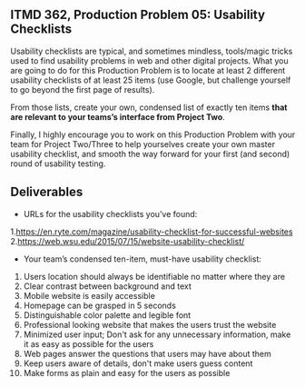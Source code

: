 ## ITMD 362, Production Problem 05: Usability Checklists

Usability checklists are typical, and sometimes mindless, tools/magic tricks used to find usability
problems in web and other digital projects. What you are going to do for this Production Problem is
to locate at least 2 different usability checklists of at least 25 items (use Google, but challenge
yourself to go beyond the first page of results).

From those lists, create your own, condensed list of exactly ten items **that are relevant to your
teams’s interface from Project Two**.

Finally, I highly encourage you to work on this Production Problem with your team for Project
Two/Three to help yourselves create your own master usability checklist, and smooth the way forward
for your first (and second) round of usability testing.

## Deliverables

* URLs for the usability checklists you’ve found:

1.https://en.ryte.com/magazine/usability-checklist-for-successful-websites
2.https://web.wsu.edu/2015/07/15/website-usability-checklist/

* Your team’s condensed ten-item, must-have usability checklist:

1. Users location should always be identifiable no matter where they are
2. Clear contrast between background and text
3. Mobile website is easily accessible
4. Homepage can be grasped in 5 seconds
5. Distinguishable color palette and legible font
6. Professional looking website that makes the users trust the website
7. Minimized user input; Don't ask for any unnecessary information, make it as easy as possible for the users
8. Web pages answer the questions that users may have about them
9. Keep users aware of details, don't make users guess content
10. Make forms as plain and easy for the users as possible

